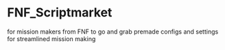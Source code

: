 # FNF_Scriptmarket
for mission makers from FNF to go and grab premade configs and settings for streamlined mission making

